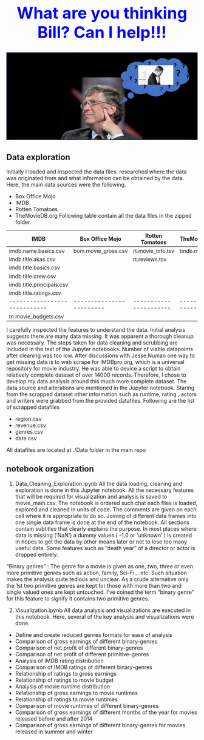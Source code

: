 # <h1 align="center" style="font-size:300%; color:blue">What are you thinking Bill? Can I help!!! </h1>


![](images/bill.jpg) 
<!-- >  something is hiding here <--> 

## Data exploration
   
Initially I loaded and inspected the data files. researched where the data was originated from and what information can be obtained by the data. Here, the main data sources were the following. 
* Box Office Mojo
* IMDB
* Rotten Tomatoes
* TheMovieDB.org
Following table contain all the data files in the zipped folder. 

|      __IMDB__              |  __Box Office Mojo__   | __Rotten Tomatoes__  | __TheMovieDB.org__  |
|----------------------------|------------------------|----------------------|---------------------|
|  imdb.name.basics.csv      |  bom.movie_gross.csv   |  rt.movie_info.tsv   |   tmdb.movies.csv   |  
|  imdb.title.akas.csv       |                        |  rt.reviews.tsv      |                     |
|  imdb.title.basics.csv     |                        |                      |                     |
|  imdb.title.crew.csv       |                        |                      |                     |
|  imdb.title.principals.csv |                        |                      |                     |
|  imdb.title.ratings.csv    |                        |                      |                     |
|----------------------------|------------------------|----------------------|---------------------|
|  tn.movie_budgets.csv      |                        |                      |                     |


I carefully inspected the features to understand the data. Initial analysis suggests there are many data missing. It was apparent a thorough cleanup was necessary. The steps taken for data cleaning and scrubbing are included in the text of the Jupyter notebooks. Number of viable datapoints after cleaning was too low. After discussions with Jesse Numan one way to get missing data is to web scrape for IMDBpro.org, which is a universal repository for movie industry. He was able to device a script to obtain relatively complete dataset of over 14000 records. Therefore, I chose to develop my data analysis around this much more complete dataset. The data source and alterations are mentioned in the Jupyter notebook. Staring from the scrapped dataset other information such as runtime, rating , actors and writers were grabbed from the provided datafiles. Following are the list of scrapped datafiles 

* region.csv 
* revenue.csv
* genres.csv 
* date.csv

All datafiles are located at ./Data folder in the main repo

## notebook organization

1.	Data_Cleaning_Exploration.ipynb
All the data loading, cleaning and exploration is done in this Jupyter notebook. All the necessary features that will be required for visualization and analysis is saved to movie_main.csv. The notebook is ordered such chat each files is loaded, explored and cleaned in units of code. The comments are given on each cell where it is appropriate to do so. Joining of different data frames into one single data frame is done at the end of the notebook. All sections contain subtitles that clearly explains the purpose. 
In most places where data is missing (‘NaN’) a dummy values ( -1.0 or ‘unknown’ ) is created in hopes to get the data by other means later or not to lose too many useful data. Some features such as “death year” of a director or actor is dropped entirely. 

“Binary genres” : The genre for a movie is given as one, two, three or even more primitive genres such as action, family, Sci-Fi… etc. Such situation makes the analysis quite tedious and unclear. As a crude alternative only the 1st two primitive genres are kept for those with more than two and single valued ones are kept untouched. I’ve coined the term “binary genre” for this feature to signify it contains two primitive genres. 

2.	Visualization.ipynb
All data analysis and visualizations are executed in this notebook. Here, several of the key analysis and visualizations were done. 

* Define and create reduced genres formats for ease of analysis
* Comparison of gross earnings of different binary-genres
* Comparison of net profit of different binary-genres
* Comparison of net profit of different primitive-genres
* Analysis of IMDB rating distribution
* Comparison of IMDB ratings of different binary-genres
* Relationship of ratings to gross earnings 
* Relationship of ratings to movie budget 
* Analysis of movie runtime distribution
* Relationship of gross earnings to movie runtimes 
* Relationship of ratings to movie runtimes 
* Comparison of movie runtimes of different binary-genres
* Comparison of gross earnings of different months of the year for movies released before and after 2014
* Comparison of gross earnings of different binary-genres for movies released in summer and winter


